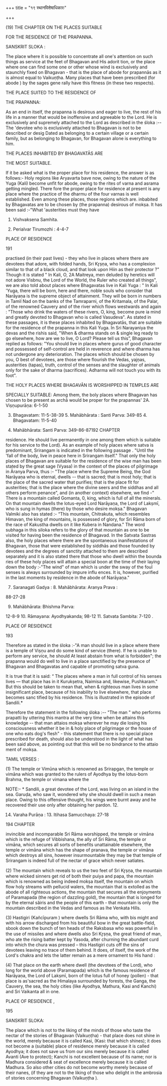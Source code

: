 +++
title = "१९ स्थानविशेषाधिकारः"

+++

(19) THE CHAPTER ON THE PLACES SUITABLE 

FOR THE RESIDENCE OF THE PRAPANNA. 

SANSKRIT SLOKA : 

The place where it is possible to concentrate all one's attention on such things as service at the feet of Bhagavan and His adorit tion, or the place where one can find some one or other whose wind is exclusively and staunchly fixed on Bhagavan - that is the place of abode for prapannās as it is almost equal to Vaikuṇṭha. Many places that have been prescribed (for abode ) by the sages gene rally have this fitness (in these two respects). 

THE PLACE SUITED TO THE RESIDENCE OF 

THE PRAPANNA: 

As an end in itself, the prapanna is desirous and eager to live, the rest of his life in a manner that would be inoffensive and agreeable to the Lord. He is exclusively and supremely attached to the Lord as described in the śloka :-- The 'devotee who is exclusively attached to Bhagavan is not to be described or desig Dated as belonging to a certain village or a certain family, but as belonging to Bhagavan, for Bhagavan alone is everything to him. 

THE PLACES INHABITED BY BHAGAVATĀS ARE 

THE MOST SUITABLE. 

If it be asked what is the proper place for his residence, the answer is as follows:- Holy regions like Aryavarta bave now, owing to the nature of the Yuga (Kali) become unfit for abode, owing to the rites of varna and asrama getting mingled. There fore the proper place for residence at present is any place where the practice of the dharmu of the four varnas is well established. Even among these places, those regions which are. inbabited by Bhagavatas are to be chosen by (the prapanna) desirous of mokṣa. It has been said :-"What 'austerities must they have 

1. Vishvaksena Samhita. 

2. Perialvar Tirumozhi : 4-4-7 

PLACE OF RESIDENCE 

191 

practised (in their past lives) - they who live in places where there are devotees that adore, with folded hands, Sri Kr̥ṣṇa, who has a complexion similar to that of a black cloud, and that look upon Hiin as their protector ?" Though it is stated " In Kali, O, 2A Maitreya, men deluded by heretics will not adore Visbnu, the Lord of the World, the Ruler who created all things", we are also told about places where Bhagavatas live in Kali Yuga : " In Kali 'Yuga, there will be born, here and there, noble souls who consider that Narāyaṇa is the supreme object of attainment. They will be born in numbers in Tamil Nad on the banks of the Tamraparni, of the Kritamala, of the Palar, of the renowned Cauvery and of the river which flows westwards and again : "Those who drink the waters of these rivers, O, king, become pure ia mind and greatly devoted to Bhagavan who is called Vasudeva". As stated in these passages, it is these places inhabited by Bhagavatās, that are suitable for the residence of the prapanna in this Kali Yuga. In Sri Narayaniya the devas and the rishis said, "When & dharma stands on & single leg ready to go elsewhere, how are we to live, O Lord? Please tell us this”, Bhagavan replied as follows: "You should live in places where gurus of good character and possessed of self-control are held in reverence and where dharma has not undergone any deterioration. The places which should be chosen by you, O best of devotees, are those where flourish the Vedas, yajņas, austerities (tapas), truth, control of the senses and the slaughter of animals only for the sake of dharma (sacrifices). Adharma will not touch you with its foot". 

THE HOLY PLACES WHERE BHAGAVĀN IS WORSHIPPED IN TEMPLES ARE 

SPECIALLY SUITABLE: Among them, the boly places where Bhagavan has chosen to be present as archā would be proper for the prapannas' 2A. Viṣṇupurāṇa: 6-1-50 

3. Bhagavatam: 11-5-38-39 5. Mahābhārata : Santi Parva: 349-85 4. Bhagavatam: 11-5-40 

6. Mahābhārata: Santi Parva: 349-86-87192 CHAPTER 

residence. He should live permanently in one among them which is suitable for his service to the Lord). As an example of holy places where satva is predominant, Srirangam is indicated in the following passage . "Until the 'fall of the body, live in peace here in Srirangam itself." That only the holy places of Bhagavan are suitable for the residence of the wise man has been stated by the great sage (Vyasa) in the context of the places of pilgrimage in Āranya Parva, thus :- "The place where the Supreme Being, the God Narāyaṇa who is eternal, dwells -- that is sacred; that is most holy; that is the place of the sacred water that purifies; that is the place fit for austerities; that is the place where the divine seers and the siddhas and all others perform penance", and (in another context) elsewhere, we find -" There is a mountain called Gomanta, 0, king, which is full of all the minerals. On that mountain dwells the lotus-eyed Lord Narāyaṇa, the Lord of Lakṣmī, who is sung in hymas (there) by those who desire mokṣa." Bhagavan Valmiki also has stated :- “This mountain, Chitrakuta, which resembles Himavan, the king of mountains, is possessed of glory, for Sri Rāma born of the race of Kakustha dwells on it like Kubera in Nandana." The word subhaga in this siloka refers to the glory of that mountain as one to be visited for having been the residence of Bhagavad. In the Satvata Sastras also, the holy places where there are the spontaneous inanifestations of Bhagavan, those that were established by siddhās and those founded by devotees and the degrees of sanctity attached to them are described separately and it is also stated there that those who dwell within the bounda ries of these holy places will attain a special boon at the time of their laying down the body :-"The wind" of man which is under the sway of the foul senses is always surrounded by impure influ ences. It is, however, purified in the last moments by residence in the abode of Narāyaṇa." 

7. Saranagati Gadya : 8. Mahābhārata: Aranya Prava : 

88-27-28 

9. Mahābhārata: Bhishma Parva: 

12-8-9 10. Rāmayana: Ayodhyakanda; 98-12 11. Satvata Sambita: 7-120 . 

PLACE OF RESIDENCE 

193 

Therefore as stated in the śloka :-"A man should live in a place where there is a temple of Viṣṇu and do some kind of service (there). If he is unable to perform any service, he should At least abstain from what is forbidden"; the prapanna would do well to live in a place sanctified by the presence of Bhagavan and Bhagavatas and capable of promoting satva guna. 

It is true that it is said: “ The places where a man in full control of his senses lives — that place has in it Kurukṣetra, Naimisa and, likewise, Pushkaram." But this should be taken to mean that, when & righteous man lives in some insignificant place, because of his inability to live elsewhere, that place becomes sanc tified by his residence. This is illustrated in the episode of Sandili.\* 

Therefore the statement in the following śloka :-- "The man " who performs prapatti by uttering this mantra at the very time when be attains this knowledge -- that man attaios mokṣa wherever he may die losing his consciousness whether it be in & holy place of pilgrimage or the house of one who eats dog's flesh" - this statement that there is no special place prescribed for death, should also be understood in the light of what has been said above, as pointing out that this will be no bindrance to the attaio ment of mokṣa. 

TAMIL VERSES : 

(1) The temple or Vimūna which is renowned as Srirapgan, the temple or vimāna which was granted to the rulers of Ayodhya by the lotus-born Brahma, the temple or vimana where the 

NOTE:- \* Sandili, a great devotee of the Lord, was living on an island in the sea. Garuḍa, who saw it, wondered why she should dwell in such a mean place. Owing to this offensive thought, his wings were burnt away and he recovered their use only after obtaining her pardon. 12. 

14. Varaha Purāṇa : 13. Itihasa Samucchaya: 27-18 

194 CHAPTER 

invincible and incomparable Sri Rāma worshipped, the temple or vimāna which is the refuge of Vibbishana, the ally of Sri Rāma, the temple or vimāna, which secures all sorts of benefits unattainable elsewhere, the temple or vimāna which has the shape of pranava, the temple or vimāna which destroys all sins, however insurmountable they may be that temple of Srirangam is indeed full of the nectar of grace which never satiates. 

(2) The mountain which reveals to us the two feet of Sri Kr̥ṣṇa, the mountain where wicked sinners get rid of both their puiya and papa, the mountain which is renowned as being indeed mokṣa itself, the mountain on which flow holy streams with pellucid walers, the mountain that is extolled as the abode of all righteous actions, the mountain that secures all the enjoyments of Paramapada (the region of dazzling gold), the mountain that is longed for by the eternal săiris and the people of this earth - that mountain is only the mountain described in the Vedas and famous as lhe Venkata Hills. 

(3) Hastigiri (Kañcīpuram ) where dwells Sri Rāma who, with bis might and with his arrow discharged from his beautiful bow in the great battle-field, sbook down the bunch of ten heads of the Raksbasa who was powerful in the use of missiles and where dwells also Sri Kr̥ṣṇa, the great friend of man, who ate the rising batter kept by Yasoda, after churning the abundant curd into which the chura was pressed – this Hastigiri cuts off the sins of devotees leaving no trace of them behind. It does, of itself, the work of the Lord's chakra and lets the latter remain as a mere ornament to His hand : 

(4) That place on the earth where dwell (the devotees of the Lord), who long for the world above (Paramapada) which is the famous residence of Narāyaṇa, the Lord of Lakṣmī, born of the lotus full of honey (pollen) - that place is as'sacred as the Himalaya surrounded by forests, the Ganga, the Cauvery, the sea, the holy cities (like Ayodhya, Mathura, Kasi and Kanchi) and Sri Vaikanta all in one. 

PLACE OF RESIDENCE , 

195 

SANSKRIT SLOKA: 

The place which is not to the liking of the minds of those who taste the nectar of the stories of Bhagavan (Vaikuṇṭha) - that place does not shine in the world, merely because it is called Kasi, (Kasi: that which shines); it does not become a (suitable) place of residence merely because it is called Ayodhya; it does not save us from our sins merely because it is called Avanti (Ave to protect); Kanchi is not excellent because of its name; nor is Madhura considered & seat of excellence merely because it is called Madhura. So also other cities do not become worthy merely because of their nanes, (if they are not to the liking of those who delight in the ambrosia of stories concerning Bhagavan (Vaikuṇṭha ). 
